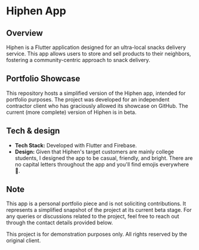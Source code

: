 # Hiphen App

## Overview
Hiphen is a Flutter application designed for an ultra-local snacks delivery service. This app allows users to store and sell products to their neighbors, fostering a community-centric approach to snack delivery.

## Portfolio Showcase
This repository hosts a simplified version of the Hiphen app, intended for portfolio purposes. The project was developed for an independent contractor client who has graciously allowed its showcase on GitHub. The current (more complete) version of Hiphen is in beta.

## Tech & design
- **Tech Stack:** Developed with Flutter and Firebase.
- **Design:** Given that Hiphen's target customers are mainly college students, I designed the app to be casual, friendly, and bright. There are no capital letters throughout the app and you'll find emojis everywhere 😬.

## Note
This app is a personal portfolio piece and is not soliciting contributions. It represents a simplified snapshot of the project at its current beta stage. For any queries or discussions related to the project, feel free to reach out through the contact details provided below.

This project is for demonstration purposes only. All rights reserved by the original client.
